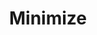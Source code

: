 ---
title: "Minimize"

categories: ['']

tags: ['Minimize']

arabic: ['تقليل']

publishers: ['معجم مصطلحات التعلم الآلي والتعلم العميق وعلم البيانات']

types: "word"

slug: ""
---
